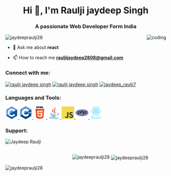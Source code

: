 <h1 align="center">Hi 👋, I'm Raulji jaydeep Singh</h1>
<h3 align="center">A passionate Web Developer Form India</h3>
<img align="right" alt="coding" width"400" src"https://user-images.githubusercontent.com/55389276/140866485-8fb1c876-9a8f-4d6a-98dc-08c4981eaf70.gif">
<p align="left"> <img src="https://komarev.com/ghpvc/?username=jaydeepraulji28&label=Profile%20views&color=0e75b6&style=flat" alt="jaydeepraulji28" /> </p>

- 💬 Ask me about **react**

- 📫 How to reach me **rauljijaydeep2808@gmail.com**

<h3 align="left">Connect with me:</h3>
<p align="left">
<a href="https://linkedin.com/in/raulji jaydeep singh" target="blank"><img align="center" src="https://raw.githubusercontent.com/rahuldkjain/github-profile-readme-generator/master/src/images/icons/Social/linked-in-alt.svg" alt="raulji jaydeep singh" height="30" width="40" /></a>
<a href="https://fb.com/raulji jaydeep singh" target="blank"><img align="center" src="https://raw.githubusercontent.com/rahuldkjain/github-profile-readme-generator/master/src/images/icons/Social/facebook.svg" alt="raulji jaydeep singh" height="30" width="40" /></a>
<a href="https://instagram.com/jaydeep_raulji7" target="blank"><img align="center" src="https://raw.githubusercontent.com/rahuldkjain/github-profile-readme-generator/master/src/images/icons/Social/instagram.svg" alt="jaydeep_raulji7" height="30" width="40" /></a>
</p>

<h3 align="left">Languages and Tools:</h3>
<p align="left"> <a href="https://www.cprogramming.com/" target="_blank" rel="noreferrer"> <img src="https://raw.githubusercontent.com/devicons/devicon/master/icons/c/c-original.svg" alt="c" width="40" height="40"/> </a> <a href="https://www.w3schools.com/cpp/" target="_blank" rel="noreferrer"> <img src="https://raw.githubusercontent.com/devicons/devicon/master/icons/cplusplus/cplusplus-original.svg" alt="cplusplus" width="40" height="40"/> </a> <a href="https://www.w3.org/html/" target="_blank" rel="noreferrer"> <img src="https://raw.githubusercontent.com/devicons/devicon/master/icons/html5/html5-original-wordmark.svg" alt="html5" width="40" height="40"/> </a> <a href="https://www.java.com" target="_blank" rel="noreferrer"> <img src="https://raw.githubusercontent.com/devicons/devicon/master/icons/java/java-original.svg" alt="java" width="40" height="40"/> </a> <a href="https://developer.mozilla.org/en-US/docs/Web/JavaScript" target="_blank" rel="noreferrer"> <img src="https://raw.githubusercontent.com/devicons/devicon/master/icons/javascript/javascript-original.svg" alt="javascript" width="40" height="40"/> </a> <a href="https://www.php.net" target="_blank" rel="noreferrer"> <img src="https://raw.githubusercontent.com/devicons/devicon/master/icons/php/php-original.svg" alt="php" width="40" height="40"/> </a> <a href="https://reactjs.org/" target="_blank" rel="noreferrer"> <img src="https://raw.githubusercontent.com/devicons/devicon/master/icons/react/react-original-wordmark.svg" alt="react" width="40" height="40"/> </a> </p>

<h3 align="left">Support:</h3>
<p><a href="https://www.buymeacoffee.com/Jaydeep Raulji"> <img align="left" src="https://cdn.buymeacoffee.com/buttons/v2/default-yellow.png" height="50" width="210" alt="Jaydeep Raulji" /></a></p><br><br>

<p><img align="left" src="https://github-readme-stats.vercel.app/api/top-langs?username=jaydeepraulji28&show_icons=true&locale=en&layout=compact" alt="jaydeepraulji28" /></p>

<p>&nbsp;<img align="center" src="https://github-readme-stats.vercel.app/api?username=jaydeepraulji28&show_icons=true&locale=en" alt="jaydeepraulji28" /></p>

<p><img align="center" src="https://github-readme-streak-stats.herokuapp.com/?user=jaydeepraulji28&" alt="jaydeepraulji28" /></p>
